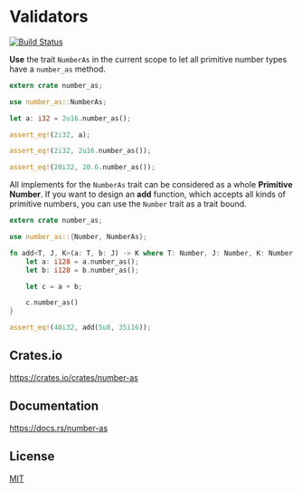 Validators
====================

[![Build Status](https://travis-ci.org/magiclen/number-as.svg?branch=master)](https://travis-ci.org/magiclen/number-as)

**Use** the trait `NumberAs` in the current scope to let all primitive number types have a `number_as` method.

```rust
extern crate number_as;

use number_as::NumberAs;

let a: i32 = 2u16.number_as();

assert_eq!(2i32, a);

assert_eq!(2i32, 2u16.number_as());

assert_eq!(20i32, 20.6.number_as());
```

All implements for the `NumberAs` trait can be considered as a whole **Primitive Number**. If you want to design an **add** function, which accepts all kinds of primitive numbers,
you can use the `Number` trait as a trait bound.

```rust
extern crate number_as;

use number_as::{Number, NumberAs};

fn add<T, J, K>(a: T, b: J) -> K where T: Number, J: Number, K: Number, i128: number_as::NumberAs<K> {
    let a: i128 = a.number_as();
    let b: i128 = b.number_as();

    let c = a + b;

    c.number_as()
}

assert_eq!(40i32, add(5u8, 35i16));
```

## Crates.io

https://crates.io/crates/number-as

## Documentation

https://docs.rs/number-as

## License

[MIT](LICENSE)